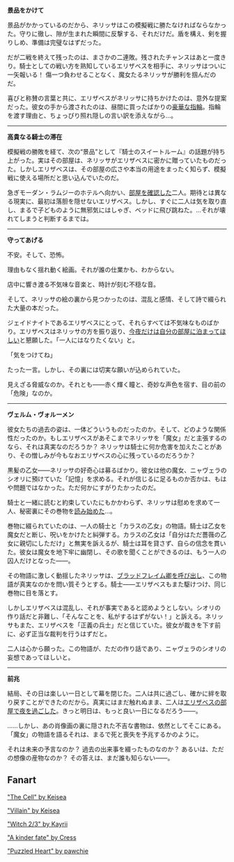 <!-- title: 紙のように薄い -->
<!-- relationship: Romantic -->

**景品をかけて**

景品がかかっているのだから、ネリッサはこの模擬戦に勝たなければならなかった。守りに徹し、隙が生まれた瞬間に反撃する、それだけだ。盾を構え、剣を握りしめ、準備は完璧なはずだった。

だが二戦を終えて残ったのは、まさかの二連敗。残されたチャンスはあと一度きり。騎士としての戦い方を熟知しているエリザベスを相手に、ネリッサはついに一矢報いる！ 傷一つ負わせることなく、魔女たるネリッサが勝利を掴んだのだ。

喜びと称賛の言葉と共に、エリザベスがネリッサに持ちかけたのは、意外な提案だった。彼女の手から渡されたのは、昼間に買ったばかりの[豪華な指輪](https://www.youtube.com/live/uEB2dIe37oo?si=mzKgTVZtwUq3Rxv&t=20334)。指輪を渡す理由と、ちょっぴり照れ隠しの言い訳を添えながら…。

---

**高貴なる騎士の滞在**

模擬戦の勝敗を経て、次の“景品”として『騎士のスイートルーム』の話題が持ち上がった。実はその部屋は、ネリッサがエリザベスに密かに贈っていたものだった。しかしエリザベスは、その部屋の広さや本当の用途をまったく知らず、模擬戦に使える場所だと思い込んでいたのだ。

急ぎモーダン・ラムジーのホテルへ向かい、[部屋を確認した](https://www.youtube.com/watch?v=uEB2dIe37oo&t=20591s)二人。期待とは異なる現実に、最初は落胆を隠せないエリザベス。しかし、すぐに二人は気を取り直し、まるで子どものように無邪気にはしゃぎ、ベッドに飛び跳ねた。…それが壊れてしまうと判断するまでは。

---

**守ってあげる**

不安。そして、恐怖。

理由もなく揺れ動く絵画。それが誰の仕業かも、わからない。

店中に響き渡る不気味な音楽と、時計が刻む不穏な音。

そして、ネリッサの絵の裏から見つかったのは、混乱と感情、そして詩で綴られた大量の本だった。

ジェイドナイトであるエリザベスにとって、それらすべては不気味なものばかり。エリザベスはネリッサの方を振り返り、[今夜だけは自分の部屋に泊まってほしい](https://www.youtube.com/watch?v=uEB2dIe37oo&t=22594s)と懇願した。「一人にはなりたくない」と。

「気をつけてね」

たった一言。しかし、その裏には切実な願いが込められていた。

見えざる脅威なのか。それとも――赤く輝く瞳と、奇妙な声色を宿す、目の前の「危険」なのか。

---

**ヴェルム・ヴォルーメン**

彼女たちの過去の姿は、一体どういうものだったのか。そして、どのような関係性だったのか。もしエリザベスがあそこまでネリッサを「魔女」だと主張するのなら、それは真実なのだろうか？ ネリッサは騎士に何か危害を加えたことがあり、その憎しみが今もなおエリザベスの心に残っているのだろうか？

黒髪の乙女――ネリッサの好奇心は募るばかり。彼女は他の魔女、ニャヴェラのシオリに預けていた「記憶」を求める。それが信じるに足るものか否かは、もはや問題ではなかった。ただ何かにすがりたかったのだ。

騎士と一緒に読むと約束していたにもかかわらず、ネリッサは慰めを求めて一人、秘密裏にその巻物を[読み始めた](https://youtu.be/-BFf3e6YJwY?t=13021)...。

巻物に綴られていたのは、一人の騎士と「カラスの乙女」の物語。騎士は乙女を魔女だと断じ、呪いをかけたと糾弾する。カラスの乙女は「自分はただ薔薇の乙女に親切にしただけ」と無実を訴えるが、騎士は耳を貸さず、自らの信念を貫いた。彼女は魔女を地下牢に幽閉し、その歌を聞くことができるのは、もう一人の囚人だけとなった――。

その物語に激しく動揺したネリッサは、[ブラッドフレイム卿を呼び出し](https://youtu.be/-BFf3e6YJwY?t=13185)、この物語が真実なのかを問い質そうとする。騎士――エリザベスもまた駆けつけ、同じ巻物に目を落とす。

しかしエリザベスは混乱し、それが事実であると認めようとしない。シオリの作り話だと非難し、「そんなことを、私がするはずがない！」と訴える。ネリッサもまた、エリザベスを「正義の兵士」だと信じていた。彼女が裁きを下す前に、必ず正当な裁判を行うはずだと。

二人は心から願った。この物語が、ただの作り話であり、ニャヴェラのシオリの妄想であってほしいと。

---

**前兆**

結局、その日は楽しい一日として幕を閉じた。二人は共に過ごし、確かに絆を取り戻すことができたのだから。真実にはまだ触れぬまま、二人は[エリザベスの部屋で夜を過ごした](https://youtu.be/-BFf3e6YJwY?t=16262)。きっと明日は、もっと良い一日になるだろう――。

……しかし、あの肖像画の裏に隠された不吉な書物は、依然としてそこにある。「魔女」の物語を語るそれは、まるで死と喪失を予兆するかのように。

それは未来の予言なのか？ 過去の出来事を綴ったものなのか？ あるいは、ただの想像の産物なのか？ その答えは、まだ誰も知らない――。

## Fanart

["The Cell" by Keisea](https://x.com/Keiseeaaa/status/1925918187972964430)

["Villain" by Keisea](https://x.com/Keiseeaaa/status/1923701440473858538)

["Witch 2/3" by Kayrii](https://x.com/VulpusKayrii/status/1921056104634622391)

["A kinder fate" by Cress](https://x.com/CressentiaQin/status/1924078500727955647)

["Puzzled Heart" by pawchie](https://x.com/paw_chie/status/1941250612068569159)
